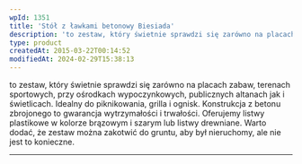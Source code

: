 ```yaml
---
wpId: 1351
title: 'Stół z ławkami betonowy Biesiada'
description: 'to zestaw, który świetnie sprawdzi się zarówno na placach zabaw, terenach sportowych, przy ośrodkach wypoczynkowych, publicznych altanach jak i świetlicach. Idealny do piknikowania, grilla i ognisk. Konstrukcja z betonu zbrojonego to gwarancja wytrzymałości i trwałości. Oferujemy listwy plastikowe w kolorze brązowym i szarym lub listwy drewniane. Warto dodać, że zestaw można zakotwić do gruntu, aby ...'
type: product
createdAt: 2015-03-22T00:14:52
modifiedAt: 2024-02-29T15:38:13
---
```



to zestaw, który świetnie sprawdzi się zarówno na placach zabaw, terenach sportowych, przy ośrodkach wypoczynkowych, publicznych altanach jak i świetlicach. Idealny do piknikowania, grilla i ognisk. Konstrukcja z betonu zbrojonego to gwarancja wytrzymałości i trwałości. Oferujemy listwy plastikowe w kolorze brązowym i szarym lub listwy drewniane. Warto dodać, że zestaw można zakotwić do gruntu, aby był nieruchomy, ale nie jest to konieczne.

* * *